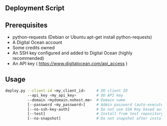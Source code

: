 Deployment Script
-----------------

Prerequisites
-------------

* python-requests (Debian or Ubuntu apt-get install python-requests)
* A Digital Ocean account
* Some credits owned
* An SSH key configured and added to Digital Ocean (highly recommended)
* An API key ( https://www.digitalocean.com/api_access )


Usage
-----

```bash
deploy.py --client-id <my_client_id>     # DO client ID
          --api_key <my_api_key>         # DO API key
          --domain <mydomain.nohost.me>  # Domain name
          [--password <my_password>]     # Admin password (auto-execute post-installation if set)
          [--no-ssh-key-auth]            # Do not use SSH Key based authentatication
          [--test]                       # Install from test repository
          [--no-snapshot]                # Do not snapshot after installation nor recover from snapshot
```
